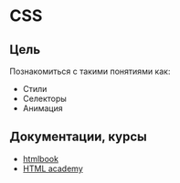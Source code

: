 # CSS

## Цель
Познакомиться с такими понятиями как:
- Cтили
- Cелекторы
- Анимация

## Документации, курсы
- [htmlbook](http://htmlbook.ru/)
- [HTML academy](https://htmlacademy.ru/)
